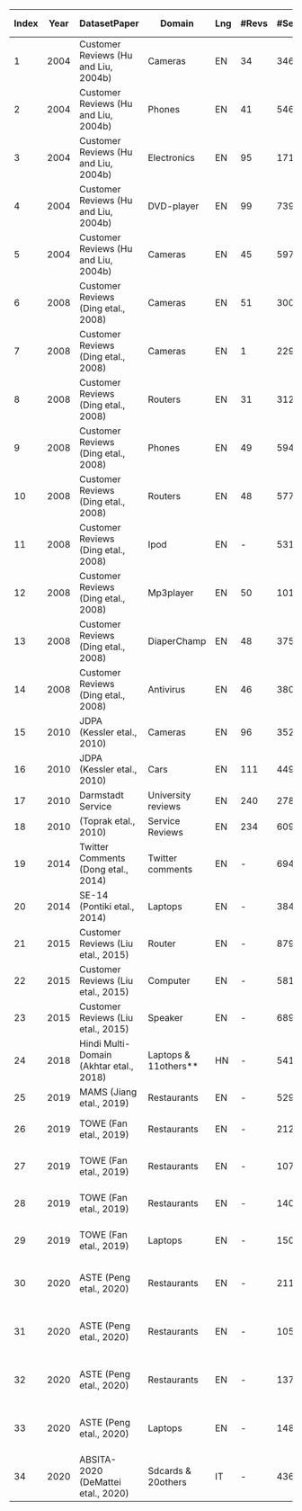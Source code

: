 | Index | Year | DatasetPaper                            | Domain                 | Lng | #Revs | #Sent | #AT-pos             | #AT-neg                                                                                                                          | #AT-neu | Link to the Dataset                                                                                                                                                      |
| ----- | ---- | --------------------------------------- | ---------------------- | --- | ----- | ----- | ------------------- | -------------------------------------------------------------------------------------------------------------------------------- | ------- | ------------------------------------------------------------------------------------------------------------------------------------------------------------------------ |
| 1     | 2004 | Customer Reviews (Hu and Liu, 2004b)    | Cameras                | EN  | 34    | 346   | 172                 | 31                                                                                                                               | \-      | [https://www.cs.uic.edu/~liub/FBS/CustomerReviewData.zip](https://www.cs.uic.edu/~liub/FBS/CustomerReviewData.zip)                                                       |
| 2     | 2004 | Customer Reviews (Hu and Liu, 2004b)    | Phones                 | EN  | 41    | 546   | 252                 | 86                                                                                                                               | \-      | [https://www.cs.uic.edu/~liub/FBS/CustomerReviewData.zip](https://cs.uic.edu/)                                                                                           |
| 3     | 2004 | Customer Reviews (Hu and Liu, 2004b)    | Electronics            | EN  | 95    | 1716  | 514                 | 331                                                                                                                              | \-      | [https://www.cs.uic.edu/~liub/FBS/CustomerReviewData.zip](https://www.cs.uic.edu/~liub/FBS)                                                                              |
| 4     | 2004 | Customer Reviews (Hu and Liu, 2004b)    | DVD-player             | EN  | 99    | 739   | 195                 | 235                                                                                                                              | \-      | [https://www.cs.uic.edu/~liub/FBS/CustomerReviewData.zip](https://www.cs.uic.edu/~liub/FBS)                                                                              |
| 5     | 2004 | Customer Reviews (Hu and Liu, 2004b)    | Cameras                | EN  | 45    | 597   | 224                 | 61                                                                                                                               | \-      | [https://www.cs.uic.edu/~liub/FBS/CustomerReviewData.zip](https://cs.uic.edu/)                                                                                           |
| 6     | 2008 | Customer Reviews (Ding etal., 2008)     | Cameras                | EN  | 51    | 300   | 164                 | 58                                                                                                                               | \-      | [https://www.cs.uic.edu/~liub/FBS/Reviews-9-products.rar](https://www.cs.uic.edu/~liub/FBS)                                                                              |
| 7     | 2008 | Customer Reviews (Ding etal., 2008)     | Cameras                | EN  | 1     | 229   | 121                 | 27                                                                                                                               | \-      | [https://www.cs.uic.edu/~liub/FBS/Reviews-9-products.rar](https://www.cs.uic.edu/~liub/FBS)                                                                              |
| 8     | 2008 | Customer Reviews (Ding etal., 2008)     | Routers                | EN  | 31    | 312   | 186                 | 79                                                                                                                               | \-      | [https://www.cs.uic.edu/~liub/FBS/Reviews-9-products.rar](https://www.cs.uic.edu/~liub/FBS)                                                                              |
| 9     | 2008 | Customer Reviews (Ding etal., 2008)     | Phones                 | EN  | 49    | 594   | 310                 | 148                                                                                                                              | \-      | [https://www.cs.uic.edu/~liub/FBS/Reviews-9-products.rar](https://www.cs.uic.edu/~liub/FBS)                                                                              |
| 10    | 2008 | Customer Reviews (Ding etal., 2008)     | Routers                | EN  | 48    | 577   | 154                 | 64                                                                                                                               | \-      | [https://www.cs.uic.edu/~liub/FBS/Reviews-9-products.rar](https://www.cs.uic.edu/~liub/FBS)                                                                              |
| 11    | 2008 | Customer Reviews (Ding etal., 2008)     | Ipod                   | EN  | \-    | 531   | 129                 | 62                                                                                                                               | \-      | [https://www.cs.uic.edu/~liub/FBS/Reviews-9-products.rar](https://www.cs.uic.edu/~liub/FBS)                                                                              |
| 12    | 2008 | Customer Reviews (Ding etal., 2008)     | Mp3player              | EN  | 50    | 1011  | 406                 | 177                                                                                                                              | \-      | [https://www.cs.uic.edu/~liub/FBS/Reviews-9-products.rar](https://www.cs.uic.edu/~liub/FBS)                                                                              |
| 13    | 2008 | Customer Reviews (Ding etal., 2008)     | DiaperChamp            | EN  | 48    | 375   | 183                 | 56                                                                                                                               | \-      | [https://www.cs.uic.edu/~liub/FBS/Reviews-9-products.rar](https://www.cs.uic.edu/~liub/FBS)                                                                              |
| 14    | 2008 | Customer Reviews (Ding etal., 2008)     | Antivirus              | EN  | 46    | 380   | 72                  | 169                                                                                                                              | \-      | [https://www.cs.uic.edu/~liub/FBS/Reviews-9-products.rar](https://www.cs.uic.edu/~liub/FBS)                                                                              |
| 15    | 2010 | JDPA (Kessler etal., 2010)              | Cameras                | EN  | 96    | 3527  | \-                  | \-                                                                                                                               | \-      | [https://verbs.colorado.edu/jdpacorpus/JDPASentimentCorpus.tar.gz](https://verbs.colorado.edu/jdpacorpus/)                                                               |
| 16    | 2010 | JDPA (Kessler etal., 2010)              | Cars                   | EN  | 111   | 4493  | \-                  | \-                                                                                                                               | \-      | [https://verbs.colorado.edu/jdpacorpus/JDPASentimentCorpus.tar.gz](https://verbs.colorado.edu/jdpacorpus/)                                                               |
| 17    | 2010 | Darmstadt Service                       | University reviews     | EN  | 240   | 2786  | \-                  | \-                                                                                                                               | \-      | [https://tudatalib.ulb.tu-darmstadt.de/handle/tudatalib/2448](https://tudatalib.ulb.tu-darmstadt.de/handle/tudatalib/2448)                                               |
| 18    | 2010 | (Toprak etal., 2010)                    | Service Reviews        | EN  | 234   | 6091  | \-                  | \-                                                                                                                               | \-      | [https://tudatalib.ulb.tu-darmstadt.de/handle/tudatalib/2448](https://tudatalib.ulb.tu-darmstadt.de/handle/tudatalib/2448)                                               |
| 19    | 2014 | Twitter Comments (Dong etal., 2014)     | Twitter comments       | EN  | \-    | 6940  | 1734                | 1733                                                                                                                             | 3371    | [https://goo.gl/5Enpu7](https://iopscience.iop.org/article/10.1088/1742-6596/1757/1/012038/pdf)                                                                          |
| 20    | 2014 | SE-14 (Pontiki etal., 2014)             | Laptops                | EN  | \-    | 3845  | 1331                | 994                                                                                                                              | 629     | [https://alt.qcri.org/semeval2014/task4/](https://alt.qcri.org/semeval2014/task4/)                                                                                       |
| 21    | 2015 | Customer Reviews (Liu etal., 2015)      | Router                 | EN  | \-    | 879   | 185                 | 122                                                                                                                              | \-      | [https://www.cs.uic.edu/~liub/FBS/CustomerReviews-3-domains.rar](https://www.cs.uic.edu/~liub/FBS/sentiment-analysis.html)                                               |
| 22    | 2015 | Customer Reviews (Liu etal., 2015)      | Computer               | EN  | \-    | 581   | 270                 | 84                                                                                                                               | \-      | [https://www.cs.uic.edu/~liub/FBS/CustomerReviews-3-domains.rar](https://www.cs.uic.edu/~liub/FBS/sentiment-analysis.html)                                               |
| 23    | 2015 | Customer Reviews (Liu etal., 2015)      | Speaker                | EN  | \-    | 689   | 362                 | 78                                                                                                                               | \-      | [https://www.cs.uic.edu/~liub/FBS/CustomerReviews-3-domains.rar](https://www.cs.uic.edu/~liub/FBS/sentiment-analysis.html)                                               |
| 24    | 2018 | Hindi Multi-Domain (Akhtar etal., 2018) | Laptops & 11others\*\* | HN  | \-    | 5417  | 1986                | 569                                                                                                                              | 1954    | [https://github.com/pnisarg/ABSA](https://github.com/pnisarg/ABSA)                                                                                                       |
| 25    | 2019 | MAMS (Jiang etal., 2019)                | Restaurants            | EN  | \-    | 5297  | 4183                | 3418                                                                                                                             | 6253    | [https://github.com/siat-nlp/MAMS-for-ABSA/tree/master/data](https://github.com/siat-nlp/MAMS-for-ABSA/tree/master/data)                                                 |
| 26    | 2019 | TOWE (Fan etal., 2019)                  | Restaurants            | EN  | \-    | 2127  | 3508 targ.-op.pairs |                                                                                                                                  |         | [https://github.com/NJUNLP/TOWE/blob/master/data/14res/test.tsv](https://github.com/NJUNLP/TOWE/blob/master/data/14res/test.tsv) |
| 27    | 2019 | TOWE (Fan etal., 2019)                  | Restaurants            | EN  | \-    | 1079  | 1512 targ.-op.pairs |                                                                                                                                  |         | [https://github.com/NJUNLP/TOWE/blob/master/data/15res/test.tsv](https://github.com/NJUNLP/TOWE/blob/master/data/15res/test.tsv) |
| 28    | 2019 | TOWE (Fan etal., 2019)                  | Restaurants            | EN  | \-    | 1408  | 1969 targ.-op.pairs |                                                                                                                                  |         | [https://github.com/NJUNLP/TOWE/blob/master/data/15res/test.tsv](https://github.com/NJUNLP/TOWE/blob/master/data/15res/test.tsv) |
| 29    | 2019 | TOWE (Fan etal., 2019)                  | Laptops                | EN  | \-    | 1501  | 2116 targ.-op.pairs |                                                                                                                                  |         | [https://github.com/NJUNLP/TOWE/blob/master/data/15res/test.tsv](https://github.com/NJUNLP/TOWE/blob/master/data/15res/test.tsv) |
| 30    | 2020 | ASTE (Peng etal., 2020)                 | Restaurants            | EN  | \-    | 2119  | 2769                | 756                                                                                                                              | 286     | [https://github.com/xuuuluuu/SemEval-Triplet-data/tree/master/ASTE-Data-V1-AAAI2020](https://github.com/xuuuluuu/SemEval-Triplet-data/tree/master/ASTE-Data-V1-AAAI2020) |
| 31    | 2020 | ASTE (Peng etal., 2020)                 | Restaurants            | EN  | \-    | 1057  | 1285                | 401                                                                                                                              | 61      | [https://github.com/xuuuluuu/SemEval-Triplet-data/tree/master/ASTE-Data-V1-AAAI2020](https://github.com/xuuuluuu/SemEval-Triplet-data/tree/master/ASTE-Data-V1-AAAI2020) |
| 32    | 2020 | ASTE (Peng etal., 2020)                 | Restaurants            | EN  | \-    | 1372  | 1674                | 483                                                                                                                              | 90      | [https://github.com/xuuuluuu/SemEval-Triplet-data/tree/master/ASTE-Data-V1-AAAI2020](https://github.com/xuuuluuu/SemEval-Triplet-data/tree/master/ASTE-Data-V1-AAAI2020) |
| 33    | 2020 | ASTE (Peng etal., 2020)                 | Laptops                | EN  | \-    | 1487  | 1350                | 774                                                                                                                              | 225     | [https://github.com/xuuuluuu/SemEval-Triplet-data/tree/master/ASTE-Data-V1-AAAI2020](https://github.com/xuuuluuu/SemEval-Triplet-data/tree/master/ASTE-Data-V1-AAAI2020) |
| 34    | 2020 | ABSITA-2020 (DeMattei etal., 2020)      | Sdcards & 20others     | IT  | \-    | 4363  | 7219                | 1577                                                                                                                             | \-      | [https://www.di.uniba.it/~swap/ate\_absita/dataset.html](http://www.di.uniba.it/~swap/ate_absita/dataset.html)                                                           |
